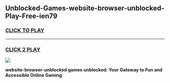 
## Unblocked-Games-website-browser-unblocked-Play-Free-ien79
<h3>
<a href="https://premium76.site?title=website-browser-unblocked&ref=23A">CLICK TO PLAY</a></h3>
<hr>

<h3>
<a href="https://premium76.site?title=website-browser-unblocked&ref=23A">CLICK 2 PLAY</a>
  
</h3>

<a href="https://premium76.site?title=website-browser-unblocked&ref=23A"><img src="https://clearcache.store/games.png"></a>


**website-browser-unblocked games unblocked: Your Gateway to Fun and Accessible Online Gaming**
